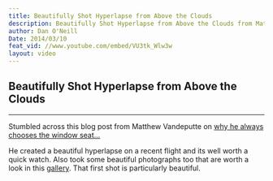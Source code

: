 ```yaml
---
title: Beautifully Shot Hyperlapse from Above the Clouds
description: Beautifully Shot Hyperlapse from Above the Clouds from Matthew Vandeputte
author: Dan O'Neill
Date: 2014/03/10
feat_vid: //www.youtube.com/embed/VU3tk_Wlw3w
layout: video
---
```


## Beautifully Shot Hyperlapse from Above the Clouds
***

Stumbled across this blog post from Matthew Vandeputte on [why he always chooses the window seat...](http://tjoez.zenfolio.com/blog/2014/3/why-i-always-choose-the-windowseat)

He created a beautiful hyperlapse on a recent flight and its well worth a quick watch. Also took some beautiful photographs too that are worth a look in this [gallery](http://tjoez.zenfolio.com/p412540216). That first shot is particularly beautiful.